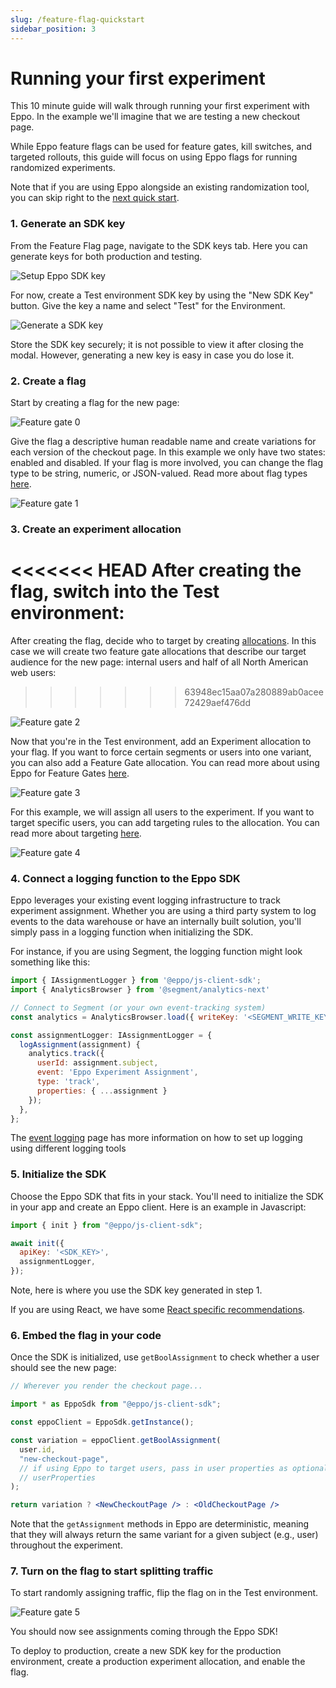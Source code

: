 ```yaml
---
slug: /feature-flag-quickstart
sidebar_position: 3
---
```


# Running your first experiment

This 10 minute guide will walk through running your first experiment with Eppo. In the example we'll imagine that we are testing a new checkout page.

While Eppo feature flags can be used for feature gates, kill switches, and targeted rollouts, this guide will focus on using Eppo flags for running randomized experiments.

Note that if you are using Eppo alongside an existing randomization tool, you can skip right to the [next quick start](/experiment-quickstart).

### 1. Generate an SDK key

From the Feature Flag page, navigate to the SDK keys tab. Here you can generate keys for both production and testing.

![Setup Eppo SDK key](/img/feature-flagging/environments/sdk-keys.png)

For now, create a Test environment SDK key by using the "New SDK Key" button. Give the key a name and select "Test" for the Environment.

![Generate a SDK key](/img/feature-flagging/sdk-key-modal.png)

Store the SDK key securely; it is not possible to view it after closing the modal. However, generating a new key is easy in case you do lose it.

### 2. Create a flag

Start by creating a flag for the new page:

![Feature gate 0](/img/feature-flagging/feature-flag-qs-0.png)

Give the flag a descriptive human readable name and create variations for each version of the checkout page. In this example we only have two states: enabled and disabled. If your flag is more involved, you can change the flag type to be string, numeric, or JSON-valued. Read more about flag types [here](/feature-flags/flag-variations).

![Feature gate 1](/img/feature-flagging/feature-flag-qs-1.png)

### 3. Create an experiment allocation

<<<<<<< HEAD
After creating the flag, switch into the Test environment:
=======
After creating the flag, decide who to target by creating [allocations](/feature-flagging#allocations). In this case we will create two feature gate allocations that describe our target audience for the new page: internal users and half of all North American web users:
>>>>>>> 63948ec15aa07a280889ab0acee72429aef476dd

![Feature gate 2](/img/feature-flagging/feature-flag-qs-2.png)

Now that you're in the Test environment, add an Experiment allocation to your flag. If you want to force certain segments or users into one variant, you can also add a Feature Gate allocation. You can read more about using Eppo for Feature Gates [here](/feature-flags/use-cases/feature-gates).

![Feature gate 3](/img/feature-flagging/feature-flag-qs-3.png)

For this example, we will assign all users to the experiment. If you want to target specific users, you can add targeting rules to the allocation. You can read more about targeting [here](/feature-flags/targeting).

![Feature gate 4](/img/feature-flagging/feature-flag-qs-4.png)

### 4. Connect a logging function to the Eppo SDK

Eppo leverages your existing event logging infrastructure to track experiment assignment. Whether you are using a third party system to log events to the data warehouse or have an internally built solution, you'll simply pass in a logging function when initializing the SDK.

For instance, if you are using Segment, the logging function might look something like this:

```jsx
import { IAssignmentLogger } from '@eppo/js-client-sdk';
import { AnalyticsBrowser } from '@segment/analytics-next'

// Connect to Segment (or your own event-tracking system)
const analytics = AnalyticsBrowser.load({ writeKey: '<SEGMENT_WRITE_KEY>' })

const assignmentLogger: IAssignmentLogger = {
  logAssignment(assignment) {
    analytics.track({
      userId: assignment.subject,
      event: 'Eppo Experiment Assignment',
      type: 'track',
      properties: { ...assignment }
    });
  },
};
```

The [event logging](/sdks/event-logging/) page has more information on how to set up logging using different logging tools

### 5. Initialize the SDK

Choose the Eppo SDK that fits in your stack. You'll need to initialize the SDK in your app and create an Eppo client. Here is an example in Javascript:

```javascript
import { init } from "@eppo/js-client-sdk";

await init({
  apiKey: '<SDK_KEY>',
  assignmentLogger,
});
```
Note, here is where you use the SDK key generated in step 1.

If you are using React, we have some [React specific recommendations](../feature-flags/sdksclient-feature-flags/sdksjavascript#usage-in-react).

### 6. Embed the flag in your code

Once the SDK is initialized, use `getBoolAssignment` to check whether a user should see the new page:

```jsx
// Wherever you render the checkout page...

import * as EppoSdk from "@eppo/js-client-sdk";

const eppoClient = EppoSdk.getInstance();

const variation = eppoClient.getBoolAssignment(
  user.id,
  "new-checkout-page",
  // if using Eppo to target users, pass in user properties as optional third argument
  // userProperties
);

return variation ? <NewCheckoutPage /> : <OldCheckoutPage />
```

Note that the `getAssignment` methods in Eppo are deterministic, meaning that they will always return the same variant for a given subject (e.g., user) throughout the experiment.

### 7. Turn on the flag to start splitting traffic

To start randomly assigning traffic, flip the flag on in the Test environment.

![Feature gate 5](/img/feature-flagging/feature-flag-qs-5.png)

You should now see assignments coming through the Eppo SDK!

To deploy to production, create a new SDK key for the production environment, create a production experiment allocation, and enable the flag.
